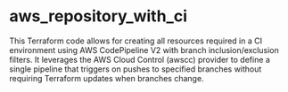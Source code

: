 # aws_repository_with_ci
This Terraform code allows for creating all resources required in a CI environment using AWS CodePipeline V2 with branch inclusion/exclusion filters. It leverages the AWS Cloud Control (awscc) provider to define a single pipeline that triggers on pushes to specified branches without requiring Terraform updates when branches change.
